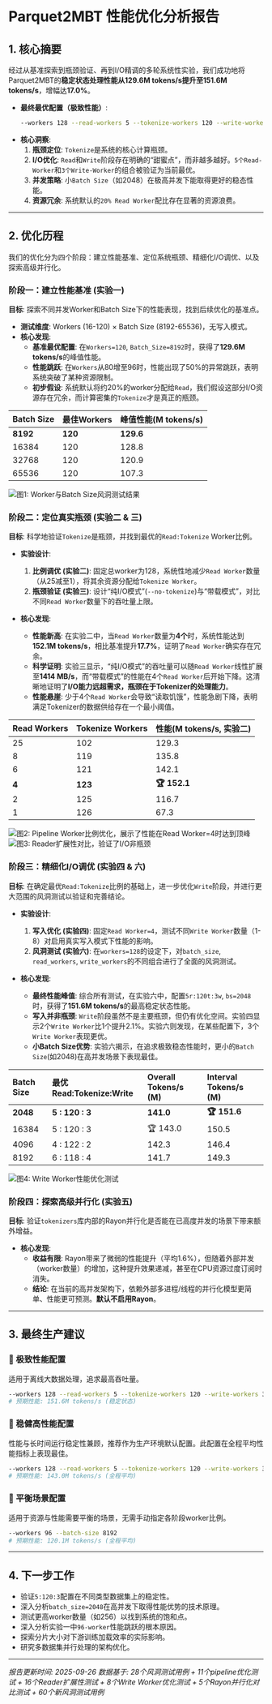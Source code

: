 # Parquet2MBT 性能优化分析报告

## 1. 核心摘要

经过从基准探索到瓶颈验证、再到I/O精调的多轮系统性实验，我们成功地将Parquet2MBT的**稳定状态处理性能从129.6M tokens/s提升至151.6M tokens/s**，增幅达**17.0%**。

-   **最终最优配置（极致性能）**:
    ```bash
    --workers 128 --read-workers 5 --tokenize-workers 120 --write-workers 3 --batch-size 2048
    ```
-   **核心洞察**:
    1.  **瓶颈定位**: `Tokenize`是系统的核心计算瓶颈。
    2.  **I/O优化**: `Read`和`Write`阶段存在明确的“甜蜜点”，而非越多越好。`5个Read-Worker`和`3个Write-Worker`的组合被验证为当前最优。
    3.  **并发策略**: 小`Batch Size`（如2048）在极高并发下能取得更好的稳态性能。
    4.  **资源冗余**: 系统默认的`20% Read Worker`配比存在显著的资源浪费。

---

## 2. 优化历程

我们的优化分为四个阶段：建立性能基准、定位系统瓶颈、精细化I/O调优、以及探索高级并行化。

### 阶段一：建立性能基准 (实验一)

**目标**: 探索不同并发Worker和Batch Size下的性能表现，找到后续优化的基准点。

-   **测试维度**: Workers (16-120) × Batch Size (8192-65536)，无写入模式。
-   **核心发现**:
    -   **基准最优配置**: 在`Workers=120`, `Batch_Size=8192`时，获得了**129.6M tokens/s**的峰值性能。
    -   **性能跳跃**: 在`Workers`从80增至96时，性能出现了50%的异常跳跃，表明系统突破了某种资源限制。
    -   **初步假设**: 系统默认将约20%的worker分配给`Read`，我们假设这部分I/O资源存在冗余，而计算密集的`Tokenize`才是真正的瓶颈。

| Batch Size | 最佳Workers | 峰值性能(M tokens/s) |
| :--------- | :---------- | :------------------- |
| **8192**   | **120**     | **129.6**            |
| 16384      | 120         | 128.8                |
| 32768      | 120         | 120.9                |
| 65536      | 120         | 107.3                |

![图1: Worker与Batch Size风洞测试结果](img/windtunnel_old_w_bs_20250922_133756_plot.png)

### 阶段二：定位真实瓶颈 (实验二 & 三)

**目标**: 科学地验证`Tokenize`是瓶颈，并找到最优的`Read:Tokenize` Worker比例。

-   **实验设计**:
    1.  **比例调优 (实验二)**: 固定总worker为128，系统性地减少`Read Worker`数量（从25减至1），将其余资源分配给`Tokenize Worker`。
    2.  **瓶颈验证 (实验三)**: 设计“纯I/O模式”(`--no-tokenize`)与“带载模式”，对比不同`Read Worker`数量下的吞吐量上限。

-   **核心发现**:
    -   **性能新高**: 在实验二中，当`Read Worker`数量为**4个**时，系统性能达到**152.1M tokens/s**，相比基准提升**17.7%**，证明了`Read Worker`确实存在冗余。
    -   **科学证明**: 实验三显示，“纯I/O模式”的吞吐量可以随`Read Worker`线性扩展至**1414 MB/s**，而“带载模式”的性能在4个`Read Worker`后开始下降。这清晰地证明了**I/O能力远超需求，瓶颈在于Tokenizer的处理能力**。
    -   **性能悬崖**: 少于4个`Read Worker`会导致“读取饥饿”，性能急剧下降，表明满足Tokenizer的数据供给存在一个最小阈值。

| Read Workers | Tokenize Workers | 性能(M tokens/s, 实验二) |
| :----------- | :--------------- | :----------------------- |
| 25           | 102              | 129.3                    |
| 8            | 119              | 135.8                    |
| 6            | 121              | 142.1                    |
| **4**        | **123**          | **🏆 152.1**             |
| 2            | 125              | 116.7                    |
| 1            | 126              | 67.3                     |

![图2: Pipeline Worker比例优化，展示了性能在Read Worker=4时达到顶峰](img/pipeline_opt_20250922_160033_plot.png)
![图3: Reader扩展性对比，验证了I/O非瓶颈](img/reader_scaling_20250923_110333_plot.png)

### 阶段三：精细化I/O调优 (实验四 & 六)

**目标**: 在确定最优`Read:Tokenize`比例的基础上，进一步优化`Write`阶段，并进行更大范围的风洞测试以验证和完善结论。

-   **实验设计**:
    1.  **写入优化 (实验四)**: 固定`Read Worker=4`，测试不同`Write Worker`数量（1-8）对启用真实写入模式下性能的影响。
    2.  **风洞测试 (实验六)**: 在`workers=128`的设定下，对`batch_size`, `read_workers`, `write_workers`的不同组合进行了全面的风洞测试。

-   **核心发现**:
    -   **最终性能峰值**: 综合所有测试，在实验六中，配置`5r:120t:3w`, `bs=2048`时，获得了**151.6M tokens/s**的最高稳定状态性能。
    -   **写入并非瓶颈**: `Write`阶段虽然不是主要瓶颈，但仍有优化空间。实验四显示2个`Write Worker`比1个提升2.1%。实验六则发现，在某些配置下，3个`Write Worker`表现更优。
    -   **小Batch Size优势**: 实验六揭示，在追求极致稳态性能时，更小的`Batch Size`(如2048)在高并发场景下表现最佳。

| Batch Size | 最优 Read:Tokenize:Write | Overall Tokens/s (M) | Interval Tokens/s (M) |
| :--------- | :----------------------- | :------------------- | :-------------------- |
| **2048**   | **5 : 120 : 3**          | **141.0**            | **🏆 151.6**          |
| 16384      | 5 : 120 : 3              | 🏆 143.0             | 150.5                 |
| 4096       | 4 : 122 : 2              | 142.3                | 146.4                 |
| 8192       | 6 : 118 : 4              | 141.7                | 149.3                 |

![图4: Write Worker性能优化测试](img/write_worker_opt_20250923_144556_plot.png)

### 阶段四：探索高级并行化 (实验五)

**目标**: 验证`tokenizers`库内部的Rayon并行化是否能在已高度并发的场景下带来额外增益。

-   **核心发现**:
    -   **收益有限**: Rayon带来了微弱的性能提升（平均1.6%），但随着外部并发（worker数量）的增加，这种提升效果递减，甚至在CPU资源过度订阅时消失。
    -   **结论**: 在当前的高并发架构下，依赖外部多进程/线程的并行化模型更简单、性能更可预测。**默认不启用Rayon**。

---

## 3. 最终生产建议

### 🥇 极致性能配置

适用于离线大数据处理，追求最高吞吐量。

```bash
--workers 128 --read-workers 5 --tokenize-workers 120 --write-workers 3 --batch-size 2048
# 预期性能: 151.6M tokens/s (稳定状态)
```

### 🥈 稳健高性能配置

性能与长时间运行稳定性兼顾，推荐作为生产环境默认配置。此配置在全程平均性能指标上表现最佳。

```bash
--workers 128 --read-workers 5 --tokenize-workers 120 --write-workers 3 --batch-size 16384
# 预期性能: 143.0M tokens/s (全程平均)
```

### 🥉 平衡场景配置

适用于资源与性能需要平衡的场景，无需手动指定各阶段worker比例。

```bash
--workers 96 --batch-size 8192
# 预期性能: 120.1M tokens/s (全程平均)
```

---

## 4. 下一步工作

-   验证`5:120:3`配置在不同类型数据集上的稳定性。
-   深入分析`batch_size=2048`在高并发下取得性能优势的技术原理。
-   测试更高worker数量（如256）以找到系统的饱和点。
-   深入分析实验一中`96-worker`性能跳跃的根本原因。
-   探索分片大小对下游训练加载效率的实际影响。
-   研究多数据集并行处理的架构优化。

---
*报告更新时间: 2025-09-26*
*数据基于: 28个风洞测试用例 + 11个pipeline优化测试 + 16个Reader扩展性测试 + 8个Write Worker优化测试 + 5个Rayon并行化对比测试 + 60个新风洞测试用例*
